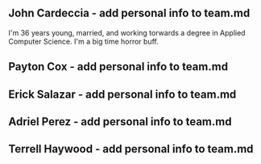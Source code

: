 ## John Cardeccia - add personal info to team.md
I'm 36 years young, married, and working torwards a degree in Applied Computer Science.  I'm a big time horror buff.

## Payton Cox - add personal info to team.md

## Erick Salazar - add personal info to team.md

## Adriel Perez - add personal info to team.md

## Terrell Haywood - add personal info to team.md
